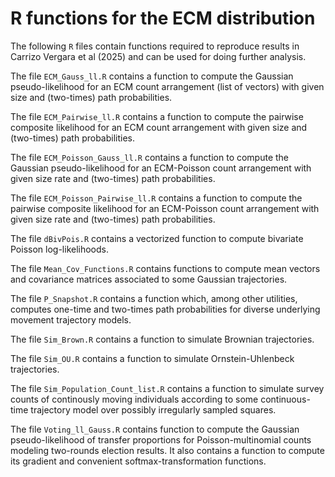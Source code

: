 # R functions for the ECM distribution

The following `R` files contain functions required to reproduce results in Carrizo Vergara et al (2025) and can be used for doing further analysis.

The file `ECM_Gauss_ll.R` contains a function to compute the Gaussian pseudo-likelihood for an ECM count arrangement (list of vectors) with given size and (two-times) path probabilities.

The file `ECM_Pairwise_ll.R` contains a function to compute the pairwise composite likelihood for an ECM count arrangement with given size and (two-times) path probabilities.

The file `ECM_Poisson_Gauss_ll.R` contains a function to compute the Gaussian pseudo-likelihood for an ECM-Poisson count arrangement with given size rate and (two-times) path probabilities.

The file `ECM_Poisson_Pairwise_ll.R` contains a function to compute the pairwise composite likelihood for an ECM-Poisson count arrangement with given size rate and (two-times) path probabilities.

The file `dBivPois.R` contains a vectorized function to compute bivariate Poisson log-likelihoods.

The file `Mean_Cov_Functions.R` contains functions to compute mean vectors and covariance matrices associated to some Gaussian trajectories.

The file `P_Snapshot.R` contains a function which, among other utilities, computes one-time and two-times path probabilities for diverse underlying movement trajectory models.

The file `Sim_Brown.R` contains a function to simulate Brownian trajectories.

The file `Sim_OU.R` contains a function to simulate Ornstein-Uhlenbeck trajectories.

The file `Sim_Population_Count_list.R` contains a function to simulate survey counts of continously moving individuals according to some continuous-time trajectory model over possibly irregularly sampled squares.

The file `Voting_ll_Gauss.R` contains function to compute the Gaussian pseudo-likelihood of transfer proportions for Poisson-multinomial counts modeling two-rounds election results. It also contains a function to compute its gradient and convenient softmax-transformation functions.
